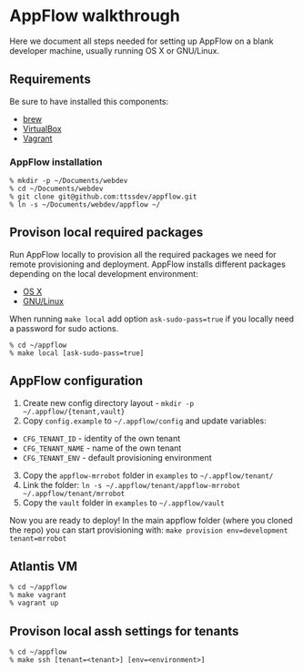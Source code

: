 # AppFlow walkthrough

Here we document all steps needed for setting up AppFlow on a blank developer machine, usually running OS X or GNU/Linux.

## Requirements

Be sure to have installed this components:

* [brew](https://github.com/Homebrew/brew/)
* [VirtualBox](https://www.virtualbox.org)
* [Vagrant](https://www.vagrantup.com/downloads.html)

### AppFlow installation

```
% mkdir -p ~/Documents/webdev
% cd ~/Documents/webdev
% git clone git@github.com:ttssdev/appflow.git
% ln -s ~/Documents/webdev/appflow ~/

```

## Provison local required packages

Run AppFlow locally to provision all the required packages we need for remote provisioning and deployment. AppFlow installs different packages depending on the local development environment:

- [OS X](https://github.com/ttssdev/appflow/tree/master/playbooks/vars/os/environment/Darwin-local.yml)
- [GNU/Linux](https://github.com/ttssdev/appflow/tree/master/playbooks/vars/os/environment/Linux-local.yml)

When running `make local` add option `ask-sudo-pass=true` if you locally need a password for sudo actions.

```
% cd ~/appflow
% make local [ask-sudo-pass=true]
```

## AppFlow configuration

1. Create new config directory layout - `mkdir -p ~/.appflow/{tenant,vault}`
2. Copy `config.example` to `~/.appflow/config` and update variables:
  * `CFG_TENANT_ID` - identity of the own tenant
  * `CFG_TENANT_NAME` - name of the own tenant
  * `CFG_TENANT_ENV` - default provisioning environment
3. Copy the `appflow-mrrobot` folder in `examples` to `~/.appflow/tenant/`
4. Link the folder: `ln -s ~/.appflow/tenant/appflow-mrrobot ~/.appflow/tenant/mrrobot`
5. Copy the `vault` folder in `examples` to `~/.appflow/vault`

Now you are ready to deploy!
In the main appflow folder (where you cloned the repo) you can start provisioning with:
	`make provision env=development tenant=mrrobot`

## Atlantis VM

```
% cd ~/appflow
% make vagrant
% vagrant up
```

## Provison local assh settings for tenants

```
% cd ~/appflow
% make ssh [tenant=<tenant>] [env=<environment>]
```
